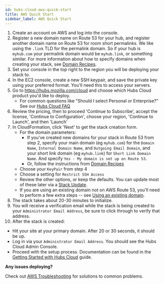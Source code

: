 ```yaml
---
id: hubs-cloud-aws-quick-start
title: AWS Quick Start
sidebar_label: AWS Quick Start
---
```


1. Create an account on AWS and log into the console.
2. Register a new domain name on Route 53 for your hub, and register another domain name on Route 53 for room short permalinks. We like using the `.link` TLD for the permalink domain. So if your hub is `myhub.com` your permalink domain would be `myhub.link`, or something similar. For more information about how to specify domains when creating your stack, see [Domain Recipes](./hubs-cloud-aws-domain-recipes.md).
3. Set your console in the top right to the region you will be deploying your stack to.
4. In the EC2 console, create a new SSH keypair, and save the private key using your preferred format.  You'll need this to access your servers.
5. Go to https://hubs.mozilla.com/cloud and choose which Hubs Cloud product you'd like to deploy.
   - For common questions like "Should I select Personal or Enterprise?" See our [Hubs Cloud FAQ](./hubs-cloud-faq.md)
6. Review the pricing, then to proceed 'Continue to Subscribe', accept the license, 'Continue to Configuration', choose your region, 'Continue to Launch', and then 'Launch'
7. In CloudFormation, click 'Next' to get the stack creation form.
   - For the domain parameters:
     - If you've created new domains for your stack in Route 53 from step 2, specify your main domain (eg `myhub.com`) for the `Domain Name`, `Internal Domain Name`, and `Outgoing Email Domain`, and your short link domain (eg `myhub.link`) for `Short Link Domain Name`. And specify `Yes - My domain is set up on Route 53.`
     - Or, follow the instructions from [Domain Recipes](./hubs-cloud-aws-domain-recipes.md)
   - Choose your `KeyPair` from step 4
   - Choose a setting for `Restrict SSH Access`
   - Review the other options, or keep the defaults. You can update most of these later via a [Stack Update](./hubs-cloud-aws-updating-the-stack.md).
   - If you are using an existing domain not on AWS Route 53, you'll need to perform a few extra steps -- see [Using an existing domain](./hubs-cloud-aws-existing-domain.md).
8. The stack takes about 20-30 minutes to initialize.
9. You will receive a verification email while the stack is being created to your `Administrator Email Address`, be sure to click through to verify that address.
10. After the stack is created:

- Hit your site at your primary domain. After 20 or 30 seconds, it should be up.
- Log in via your `Administrator Email Address`. You should see the Hubs Cloud Admin Console.
- Proceed with the setup process. Documentation can be found in the [Getting Started with Hubs Cloud](./hubs-cloud-getting-started.md) guide.

**Any issues deploying?**

Check out [AWS Troubleshooting](./hubs-cloud-aws-troubleshooting.md) for solutions to common problems.
